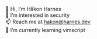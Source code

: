 👋 Hi, I’m Håkon Harnes <br />
👀 I’m interested in security <br />
📫 Reach me at hakon@harnes.dev <br />
🌱 I’m currently learning vimscript<br />
